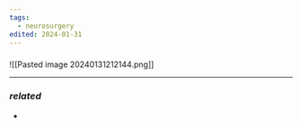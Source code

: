 ```yaml
---
tags:
  - neurosurgery
edited: 2024-01-31
---
```

### 
![[Pasted image 20240131212144.png]]

---

### *related*
- 